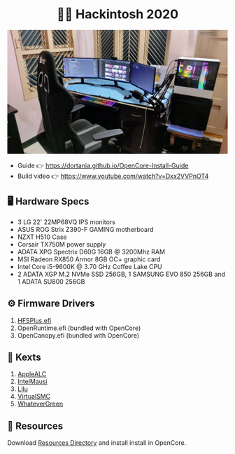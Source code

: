 <h1 align="center">👨‍🏭 Hackintosh 2020</h1>

![My desk setup](cover.png)

- Guide 👉 https://dortania.github.io/OpenCore-Install-Guide
- Build video 👉 https://www.youtube.com/watch?v=Dxx2VVPnOT4

## 🖥️ Hardware Specs

- 3 LG 22' 22MP68VQ IPS monitors
- ASUS ROG Strix Z390-F GAMING motherboard
- NZXT H510 Case
- Corsair TX750M power supply
- ADATA XPG Spectrix D60G 16GB @ 3200Mhz RAM
- MSI Radeon RX850 Armor 8GB OC+ graphic card
- Intel Core i5-9600K @ 3.70 GHz Coffee Lake CPU
- 2 ADATA XGP M.2 NVMe SSD 256GB, 1 SAMSUNG EVO 850 256GB and 1 ADATA SU800 256GB

## ⚙️ Firmware Drivers
1. [HFSPlus.efi](https://github.com/acidanthera/OcBinaryData/blob/master/Drivers/HfsPlus.efi?raw=true)
2. OpenRuntime.efi (bundled with OpenCore)
3. OpenCanopy.efi (bundled with OpenCore)

## 🔌 Kexts

1. [AppleALC](https://github.com/acidanthera/AppleALC/releases)
2. [IntelMausi](https://github.com/acidanthera/IntelMausi/releases)
3. [Lilu](https://github.com/acidanthera/Lilu/releases)
4. [VirtualSMC](https://github.com/acidanthera/VirtualSMC/releases)
5. [WhateverGreen](https://github.com/acidanthera/WhateverGreen/releases)

## 👕 Resources
Download [Resources Directory](https://github.com/acidanthera/OcBinaryData/tree/master/Resources) and install install in OpenCore.